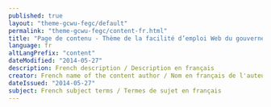```yaml
---
published: true
layout: "theme-gcwu-fegc/default"
permalink: "theme-gcwu-fegc/content-fr.html"
title: "Page de contenu - Thème de la facilité d’emploi Web du gouvernement du Canada"
language: fr
altLangPrefix: "content"
dateModified: "2014-05-27"
description: French description / Description en français
creator: French name of the content author / Nom en français de l'auteur du contenu
dateIssued: "2014-05-27"
subject: French subject terms / Termes de sujet en français
---
```


